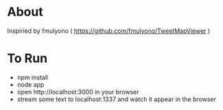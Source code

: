 # About
Inspiried by fmulyono ( https://github.com/fmulyono/TweetMapViewer )

# To Run
- npm install
- node app
- open http://localhost:3000 in your browser
- stream some text to localhost:1337 and watch it appear in the browser
